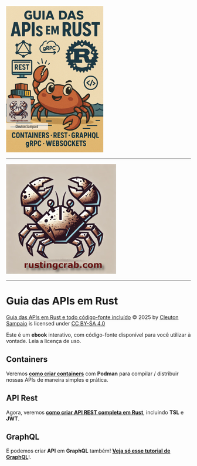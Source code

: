 <img src="./guia_apis_rust.jpg" height=400>

---

<img src="../../rusting-crab-logo.png" height=300>

---

# Guia das APIs em Rust

<a href="https://github.com/cleuton/rustingcrab">Guia das APIs em Rust e todo código-fonte incluído</a> © 2025 by <a href="https://github.com/cleuton">Cleuton Sampaio</a> is licensed under <a href="https://creativecommons.org/licenses/by-sa/4.0/">CC BY-SA 4.0</a><img src="https://mirrors.creativecommons.org/presskit/icons/cc.svg" alt="" style="max-width: 1em;max-height:1em;margin-left: .2em;"><img src="https://mirrors.creativecommons.org/presskit/icons/by.svg" alt="" style="max-width: 1em;max-height:1em;margin-left: .2em;"><img src="https://mirrors.creativecommons.org/presskit/icons/sa.svg" alt="" style="max-width: 1em;max-height:1em;margin-left: .2em;">

Este é um **ebook** interativo, com código-fonte disponível para você utilizar à vontade. Leia a licença de uso. 

## Containers

Veremos [**como criar containers**](./containers/) com **Podman** para compilar / distribuir nossas APIs de maneira simples e prática. 

## API Rest

Agora, veremos [**como criar API REST completa em Rust**](./api_rest/), incluindo **TSL** e **JWT**. 

## GraphQL

E podemos criar **API** em **GraphQL** também! [**Veja só esse tutorial de GraphQL**](./graphql/)!. 
